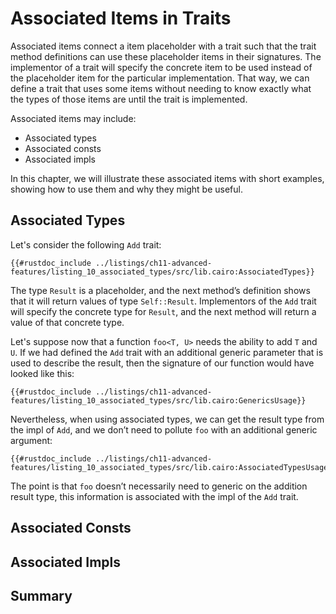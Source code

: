 # Associated Items in Traits

Associated items connect a item placeholder with a trait such that the trait method definitions can use these placeholder items in their signatures. The implementor of a trait will specify the concrete item to be used instead of the placeholder item for the particular implementation. That way, we can define a trait that uses some items without needing to know exactly what the types of those items are until the trait is implemented.

Associated items may include:
- Associated types
- Associated consts
- Associated impls

In this chapter, we will illustrate these associated items with short examples, showing how to use them and why they might be useful.

## Associated Types

Let's consider the following `Add` trait: 

```rust, noplayground
{{#rustdoc_include ../listings/ch11-advanced-features/listing_10_associated_types/src/lib.cairo:AssociatedTypes}}
```

The type `Result` is a placeholder, and the next method’s definition shows that it will return values of type `Self::Result`. Implementors of the `Add` trait will specify the concrete type for `Result`, and the next method will return a value of that concrete type.

Let's suppose now that a function `foo<T, U>` needs the ability to add `T` and `U`. If we had defined the `Add` trait with an additional generic parameter that is used to describe the result, then the signature of our function would have looked like this:

```rust, noplayground
{{#rustdoc_include ../listings/ch11-advanced-features/listing_10_associated_types/src/lib.cairo:GenericsUsage}}
```

Nevertheless, when using associated types, we can get the result type from the impl of `Add`, and we don’t need to pollute `foo` with an additional generic argument:

```rust, noplayground
{{#rustdoc_include ../listings/ch11-advanced-features/listing_10_associated_types/src/lib.cairo:AssociatedTypesUsage}}
```

The point is that `foo` doesn’t necessarily need to generic on the addition result type, this information is associated with the impl of the `Add` trait.

## Associated Consts

## Associated Impls

## Summary